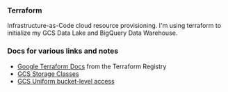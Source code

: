 ### Terraform
Infrastructure-as-Code cloud resource provisioning. I'm using terraform to initialize my GCS Data Lake and BigQuery Data Warehouse.

### Docs for various links and notes
* [Google Terraform Docs](https://registry.terraform.io/providers/hashicorp/google/latest/docs) from the Terraform Registry
* [GCS Storage Classes](https://cloud.google.com/storage/docs/storage-classes)
* [GCS Uniform bucket-level access](https://cloud.google.com/storage/docs/uniform-bucket-level-access)